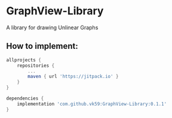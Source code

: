 # GraphView-Library
A library for drawing Unlinear Graphs

## How to implement:

```gradle
allprojects {
	repositories {
		...
		maven { url 'https://jitpack.io' }
	}
}
```

```gradle
dependencies {
	implementation 'com.github.vk59:GraphView-Library:0.1.1'
}
```
